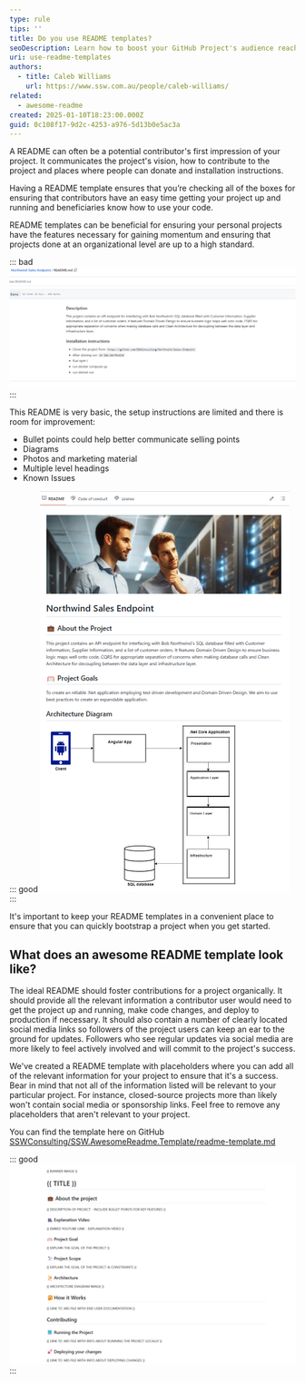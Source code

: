 ```yaml
---
type: rule
tips: ''
title: Do you use README templates?
seoDescription: Learn how to boost your GitHub Project's audience reach and impact with README Templates.
uri: use-readme-templates
authors:
  - title: Caleb Williams
    url: https://www.ssw.com.au/people/caleb-williams/
related:
  - awesome-readme
created: 2025-01-10T18:23:00.000Z
guid: 0c108f17-9d2c-4253-a976-5d13b0e5ac3a
---
```


A README can often be a potential contributor's first impression of your project. It communicates the project's vision, how to contribute to the project and places where people can donate and installation instructions.

<!--endintro-->

Having a README template ensures that you’re checking all of the boxes for ensuring that contributors have an easy time getting your project up and running and beneficiaries know how to use your code.

README templates can be beneficial for ensuring your personal projects have the features necessary for gaining momentum and ensuring that projects done at an organizational level are up to a high standard.

::: bad
![Figure: Bad example - README created without a template](bad-readme.png)
:::

This README is very basic, the setup instructions are limited and there is room for improvement:

- Bullet points could help better communicate selling points
- Diagrams
- Photos and marketing material
- Multiple level headings
- Known Issues

::: good
![Figure: Good example - The ReadMe above clearly outlines the goals of the project and provides new developers with enough context to get started](good-readme.png)
:::

It's important to keep your README templates in a convenient place to ensure that you can quickly bootstrap a project when you get started.

## What does an awesome README template look like?

The ideal README should foster contributions for a project organically. It should provide all the relevant information a contributor user would need to get the project up and
running, make code changes, and deploy to production if necessary. It should also contain a number of clearly located social media links so followers of the project
users can keep an ear to the ground for updates. Followers who see regular updates via social media are more likely to feel actively involved and will commit to the project's success.

We've created a README template with placeholders where you can add all of the relevant information for your project to ensure that it's a success. Bear in mind that not all of the information listed will be relevant to your particular project. For instance, closed-source projects more than likely won't contain social media or sponsorship links. Feel free to remove any placeholders that aren't relevant to your project. 

You can find the template here on GitHub [SSWConsulting/SSW.AwesomeReadme.Template/readme-template.md](https://github.com/SSWConsulting/SSW.AwesomeReadme.Template/blob/main/readme-template.md)

::: good
![Figure: Good Example - A standard README template on GitHub](readme-template.png)
:::
